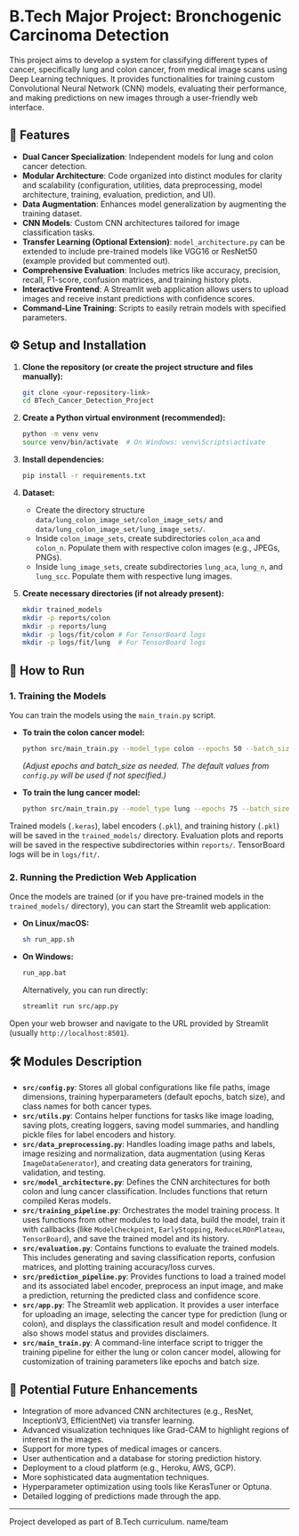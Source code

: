 # B.Tech Major Project: Bronchogenic Carcinoma Detection

This project aims to develop a system for classifying different types of cancer, specifically lung and colon cancer, from medical image scans using Deep Learning techniques. It provides functionalities for training custom Convolutional Neural Network (CNN) models, evaluating their performance, and making predictions on new images through a user-friendly web interface.

## 🌟 Features

* **Dual Cancer Specialization**: Independent models for lung and colon cancer detection.
* **Modular Architecture**: Code organized into distinct modules for clarity and scalability (configuration, utilities, data preprocessing, model architecture, training, evaluation, prediction, and UI).
* **Data Augmentation**: Enhances model generalization by augmenting the training dataset.
* **CNN Models**: Custom CNN architectures tailored for image classification tasks.
* **Transfer Learning (Optional Extension)**: `model_architecture.py` can be extended to include pre-trained models like VGG16 or ResNet50 (example provided but commented out).
* **Comprehensive Evaluation**: Includes metrics like accuracy, precision, recall, F1-score, confusion matrices, and training history plots.
* **Interactive Frontend**: A Streamlit web application allows users to upload images and receive instant predictions with confidence scores.
* **Command-Line Training**: Scripts to easily retrain models with specified parameters.

<!-- ## 📁 Project Structure -->

<!-- BTech_Cancer_Detection_Project/
│
├── data/                                # Dataset placeholder
│   ├── lung_colon_image_set/
│   │   ├── colon_image_sets/            # colon_aca/, colon_n/
│   │   └── lung_image_sets/             # lung_aca/, lung_n/, lung_scc/
│
├── trained_models/                      # Stores trained .keras models, history, and encoders
│
├── src/                                 # Source code
│   ├── config.py                        # Project configurations
│   ├── utils.py                         # Helper functions
│   ├── data_preprocessing.py            # Data loading and preprocessing
│   ├── model_architecture.py            # CNN model definitions
│   ├── training_pipeline.py             # Model training logic
│   ├── evaluation.py                    # Model evaluation and reporting
│   ├── prediction_pipeline.py           # Prediction logic
│   ├── app.py                           # Streamlit frontend
│   └── main_train.py                    # CLI for training
│
├── reports/                             # Stores evaluation outputs (plots, reports)
│   ├── colon/                           # Colon model specific reports
│   └── lung/                            # Lung model specific reports
│
├── requirements.txt                     # Python dependencies
├── README.md                            # This file
└── run_app.sh / run_app.bat             # Scripts to launch the Streamlit app -->
## ⚙️ Setup and Installation

1.  **Clone the repository (or create the project structure and files manually):**
    ```bash
    git clone <your-repository-link>
    cd BTech_Cancer_Detection_Project
    ```

2.  **Create a Python virtual environment (recommended):**
    ```bash
    python -m venv venv
    source venv/bin/activate  # On Windows: venv\Scripts\activate
    ```

3.  **Install dependencies:**
    ```bash
    pip install -r requirements.txt
    ```

4.  **Dataset:**
    * Create the directory structure `data/lung_colon_image_set/colon_image_sets/` and `data/lung_colon_image_set/lung_image_sets/`.
    * Inside `colon_image_sets`, create subdirectories `colon_aca` and `colon_n`. Populate them with respective colon images (e.g., JPEGs, PNGs).
    * Inside `lung_image_sets`, create subdirectories `lung_aca`, `lung_n`, and `lung_scc`. Populate them with respective lung images.

5.  **Create necessary directories (if not already present):**
    ```bash
    mkdir trained_models
    mkdir -p reports/colon
    mkdir -p reports/lung
    mkdir -p logs/fit/colon # For TensorBoard logs
    mkdir -p logs/fit/lung  # For TensorBoard logs
    ```

## 🚀 How to Run

### 1. Training the Models

You can train the models using the `main_train.py` script.

* **To train the colon cancer model:**
    ```bash
    python src/main_train.py --model_type colon --epochs 50 --batch_size 32
    ```
    *(Adjust epochs and batch_size as needed. The default values from `config.py` will be used if not specified.)*

* **To train the lung cancer model:**
    ```bash
    python src/main_train.py --model_type lung --epochs 75 --batch_size 32
    ```

Trained models (`.keras`), label encoders (`.pkl`), and training history (`.pkl`) will be saved in the `trained_models/` directory. Evaluation plots and reports will be saved in the respective subdirectories within `reports/`. TensorBoard logs will be in `logs/fit/`.

### 2. Running the Prediction Web Application

Once the models are trained (or if you have pre-trained models in the `trained_models/` directory), you can start the Streamlit web application:

* **On Linux/macOS:**
    ```bash
    sh run_app.sh
    ```
* **On Windows:**
    ```bat
    run_app.bat
    ```
    Alternatively, you can run directly:
    ```bash
    streamlit run src/app.py
    ```

Open your web browser and navigate to the URL provided by Streamlit (usually `http://localhost:8501`).

## 🛠️ Modules Description

* **`src/config.py`**: Stores all global configurations like file paths, image dimensions, training hyperparameters (default epochs, batch size), and class names for both cancer types.
* **`src/utils.py`**: Contains helper functions for tasks like image loading, saving plots, creating loggers, saving model summaries, and handling pickle files for label encoders and history.
* **`src/data_preprocessing.py`**: Handles loading image paths and labels, image resizing and normalization, data augmentation (using Keras `ImageDataGenerator`), and creating data generators for training, validation, and testing.
* **`src/model_architecture.py`**: Defines the CNN architectures for both colon and lung cancer classification. Includes functions that return compiled Keras models.
* **`src/training_pipeline.py`**: Orchestrates the model training process. It uses functions from other modules to load data, build the model, train it with callbacks (like `ModelCheckpoint`, `EarlyStopping`, `ReduceLROnPlateau`, `TensorBoard`), and save the trained model and its history.
* **`src/evaluation.py`**: Contains functions to evaluate the trained models. This includes generating and saving classification reports, confusion matrices, and plotting training accuracy/loss curves.
* **`src/prediction_pipeline.py`**: Provides functions to load a trained model and its associated label encoder, preprocess an input image, and make a prediction, returning the predicted class and confidence score.
* **`src/app.py`**: The Streamlit web application. It provides a user interface for uploading an image, selecting the cancer type for prediction (lung or colon), and displays the classification result and model confidence. It also shows model status and provides disclaimers.
* **`src/main_train.py`**: A command-line interface script to trigger the training pipeline for either the lung or colon cancer model, allowing for customization of training parameters like epochs and batch size.

## 🎯 Potential Future Enhancements

* Integration of more advanced CNN architectures (e.g., ResNet, InceptionV3, EfficientNet) via transfer learning.
* Advanced visualization techniques like Grad-CAM to highlight regions of interest in the images.
* Support for more types of medical images or cancers.
* User authentication and a database for storing prediction history.
* Deployment to a cloud platform (e.g., Heroku, AWS, GCP).
* More sophisticated data augmentation techniques.
* Hyperparameter optimization using tools like KerasTuner or Optuna.
* Detailed logging of predictions made through the app.

---
Project developed as part of B.Tech curriculum.
name/team
